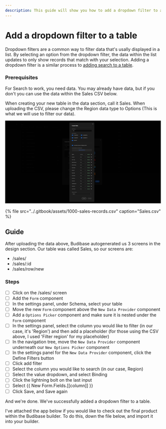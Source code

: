 ```yaml
---
description: This guide will show you how to add a dropdown filter to a table
---
```


# Add a dropdown filter to a table

Dropdown filters are a common way to filter data that's usally displayed in a list. By selecting an option from the dropdown filter, the data within the list updates to only show records that match with your selection. Adding a dropdown filter is a similar process to [adding search to a table](add-search-to-a-table.md).

### Prerequisites

For Search to work, you need data. You may already have data, but if you don't you can use the data within the Sales CSV below. 

When creating your new table in the data section, call it Sales. When uploading the CSV, please change the Region data type to Options \(This is what we will use to filter our data\).

![](../.gitbook/assets/screenshot-2021-09-16-at-09.24.00.png)

{% file src="../.gitbook/assets/1000-sales-records.csv" caption="Sales.csv" %}

## Guide

After uploading the data above, Budibase autogenerated us 3 screens in the design section. Our table was called Sales, so our screens are:

* /sales/
* /sales/:id
* /sales/row/new

### Steps

* [ ] Click on the /sales/ screen
* [ ] Add the `Form` component
* [ ] In the settings panel, under Schema, select your table
* [ ] Move the new `Form` component above the `New Data Provider` component
* [ ] Add a `Options Picker` component and make sure it is nested under the `Form` component
* [ ] In the settings panel, select the column you would like to filter \(in our case, it's 'Region'\) and then add a placeholder \(for those using the CSV above, I used 'Filter region' for my placeholder\)
* [ ] In the navigation tree, move the `New Data Provider` component underneath our `New Options Picker` component
* [ ] In the settings panel for the `New Data Provider` component, click the Define Filters button
* [ ] Click add filter
* [ ] Select the column you would like to search \(in our case, Region\)
* [ ] Select the value dropdown, and select Binding
* [ ] Click the lightning bolt on the last input 
* [ ] Select {{ New Form.Fields.\[\[column\]\] }}
* [ ] Click Save, and Save again

And we're done. We've successfully added a dropdown filter to a table.  


I've attached the app below if you would like to check out the final product within the Budibase builder. To do this, down the file below, and import it into your builder.

